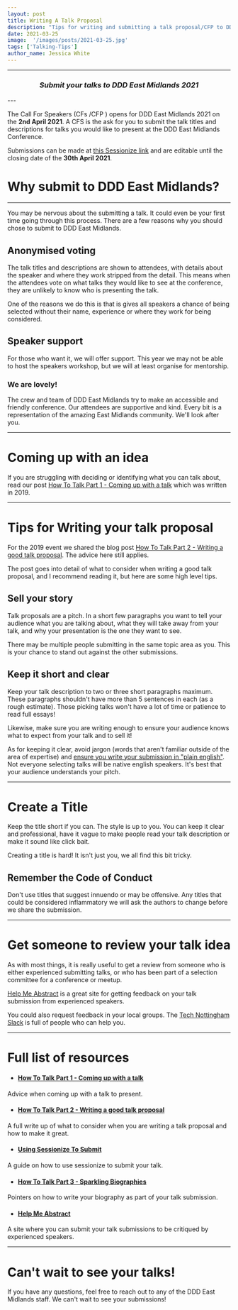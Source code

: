 ```yaml
---
layout: post
title: Writing A Talk Proposal
description: "Tips for writing and submitting a talk proposal/CFP to DDD East Midlands"
date: 2021-03-25
image:  '/images/posts/2021-03-25.jpg'
tags: ['Talking-Tips']
author_name: Jessica White
---
```


----
<center>
<h3 class="quote"><i>Submit your talks to DDD East Midlands 2021</i> </h3>
</center>
---

The Call For Speakers (CFs /CFP ) opens for DDD East Midlands 2021 on the <b>2nd April 2021</b>. A CFS is the ask for you to submit the talk titles and descriptions for talks you would like to present at the DDD East Midlands Conference.

Submissions can be made at [this Sessionize link](https://sessionize.com/ddd-east-midlands-conference-2021/) and are editable until the closing date of the <b>30th April 2021</b>.


# Why submit to DDD East Midlands?
---

You may be nervous about the submitting a talk. It could even be your first time going through this process. There are a few reasons why you should chose to submit to DDD East Midlands.

## Anonymised voting

The talk titles and descriptions are shown to attendees, with details about the speaker and where they work stripped from the detail. This means when the attendees vote on what talks they would like to see at the conference, they are unlikely to know who is presenting the talk.

One of the reasons we do this is that is gives all speakers a chance of being selected without their name, experience or where they work for being considered. 

## Speaker support

For those who want it, we will offer support. This year we may not be able to host the speakers workshop, but we will at least organise for mentorship.

### We are lovely!

The crew and team of DDD East Midlands try to make an accessible and friendly conference. Our attendees are supportive and kind. Every bit is a representation of the amazing East Midlands community. We'll look after you.

---

# Coming up with an idea

If you are struggling with deciding or identifying what you can talk about, read our post [How To Talk Part 1 - Coming up with a talk](https://blog.dddeastmidlands.com/blog/coming-up-with-a-talk-post/l) which was written in 2019.

---

# Tips for Writing your talk proposal

For the 2019 event we shared the blog post [How To Talk Part 2 - Writing a good talk proposal](https://blog.dddeastmidlands.com/blog/writing-a-talk-proposal-post/). The advice here still applies.

The post goes into detail of what to consider when writing a good talk proposal, and I recommend reading it, but here are some high level tips.

## Sell your story

Talk proposals are a pitch. In a short few paragraphs you want to tell your audience what you are talking about, what they will take away from your talk, and why your presentation is the one they want to see. 

There may be multiple people submitting in the same topic area as you. This is your chance to stand out against the other submissions.


## Keep it short and clear

Keep your talk description to two or three short paragraphs maximum. These paragraphs shouldn't have more than 5 sentences in each (as a rough estimate). Those picking talks won't have a lot of time or patience to read full essays!

Likewise, make sure you are writing enough to ensure your audience knows what to expect from your talk and to sell it!

As for keeping it clear, avoid jargon (words that aren't familiar outside of the area of expertise) and [ensure you write your submission in "plain english"](http://www.plainenglish.co.uk/how-to-write-in-plain-english.html). Not everyone selecting talks will be native english speakers. It's best that your audience understands your pitch.

---

# Create a Title

Keep the title short if you can. The style is up to you. You can keep it clear and professional, have it vague to make people read your talk description or make it sound like click bait.

Creating a title is hard! It isn't just you, we all find this bit tricky.

## Remember the Code of Conduct

Don't use titles that suggest innuendo or may be offensive. Any titles that could be considered inflammatory we will ask the authors to change before we share the submission.

---

# Get someone to review your talk idea

As with most things, it is really useful to get a review from someone who is either experienced submitting talks, or who has been part of a selection committee for a conference or meetup.

[Help Me Abstract](https://helpmeabstract.com/) is a great site for getting feedback on your talk submission from experienced speakers. 

You could also request feedback in your local groups. The [Tech Nottingham Slack](https://www.technottingham.com/tech-notts) is full of people who can help you.

---

# Full list of resources

- #### [How To Talk Part 1 - Coming up with a talk](https://blog.dddeastmidlands.com/blog/coming-up-with-a-talk-post/)
Advice when coming up with a talk to present.

- #### [How To Talk Part 2 - Writing a good talk proposal](https://blog.dddeastmidlands.com/blog/writing-a-talk-proposal-post/)
A full write up of what to consider when you are writing a talk proposal and how to make it great.


- #### [Using Sessionize To Submit](https://blog.dddeastmidlands.com/2019/02/18/sessionize-post.html)
A guide on how to use sessionize to submit your talk.

- #### [How To Talk Part 3 - Sparkling Biographies](https://blog.dddeastmidlands.com/blog/sparkling-biographies-post/)
Pointers on how to write your biography as part of your talk submission.

- #### [Help Me Abstract](https://helpmeabstract.com/)
A site where you can submit your talk submissions to be critiqued by experienced speakers.

---

# Can't wait to see your talks!

If you have any questions, feel free to reach out to any of the DDD East Midlands staff. We can't wait to see your submissions!